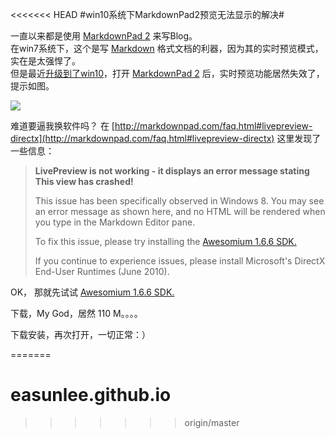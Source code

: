<<<<<<< HEAD
#win10系统下MarkdownPad2预览无法显示的解决#

一直以来都是使用 [MarkdownPad 2](http://markdownpad.com/) 来写Blog。<br />
在win7系统下，这个是写 [Markdown](http://www.baidu.com/s?wd=Markdown&ie=UTF-8) 格式文档的利器，因为其的实时预览模式，实在是太强悍了。  
但是最近[升级到了win10](http://easun.org/blog/archives/windows_10_is_coming.html)，打开 [MarkdownPad 2](http://markdownpad.com/) 后，实时预览功能居然失效了，提示如图。

![](http://i.imgur.com/28AEzhH.png) 

难道要逼我换软件吗？ 在 [http://markdownpad.com/faq.html#livepreview-directx](http://markdownpad.com/faq.html#livepreview-directx) 这里发现了一些信息：

> **LivePreview is not working - it displays an error message stating This view has crashed!**
> 
> This issue has been specifically observed in Windows 8. You may see an error message as shown here, and no HTML will be rendered when you type in the Markdown Editor pane.
> 
> To fix this issue, please try installing the [Awesomium 1.6.6 SDK.](http://markdownpad.com/download/awesomium_v1.6.6_sdk_win.exe)
> 
> If you continue to experience issues, please install Microsoft's DirectX End-User Runtimes (June 2010).

OK， 那就先试试 [Awesomium 1.6.6 SDK.](http://markdownpad.com/download/awesomium_v1.6.6_sdk_win.exe)

下载，My God，居然 110 M。。。。

下载安装，再次打开，一切正常：） 

=======
# easunlee.github.io
>>>>>>> origin/master
